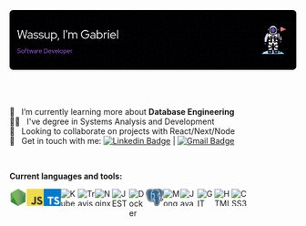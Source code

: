 ![Header](./assets/header3.png)

<br>


 <br/> 🌱 &nbsp; I’m currently learning more about **Database Engineering**
 <br/> 👨‍🎓  &nbsp; I've degree in Systems Analysis and Development
 <br/> :purple_heart: &nbsp; Looking to collaborate on projects with React/Next/Node
 <br/> :email: &nbsp; Get in touch with me: [![Linkedin Badge](https://img.shields.io/badge/-GabrielMoretti-blue?style=flat-square&logo=Linkedin&logoColor=white&link=https://www.linkedin.com/in/gbdesigns13/)](https://www.linkedin.com/in/gabriel-morettii/) 
| 
[![Gmail Badge](https://img.shields.io/badge/-gabrielmorettisilva@gmail.com-c14438?style=flat-square&logo=Gmail&logoColor=white&link=gabrielmorettisilva@gmail.com)](mailto:gabrielmorettisilva@gmail.com)

<br/>

**Current languages and tools:**
<p>

   <a target="_blank" rel="noopener noreferrer" href="https://raw.githubusercontent.com/github/explore/80688e429a7d4ef2fca1e82350fe8e3517d3494d/topics/nodejs/nodejs.png"><img alt="NodeJS" src="https://raw.githubusercontent.com/github/explore/80688e429a7d4ef2fca1e82350fe8e3517d3494d/topics/nodejs/nodejs.png" style="max-width:100%;" width="30px" align="left"></a>
 <a target="_blank" rel="noopener noreferrer" href="https://raw.githubusercontent.com/github/explore/80688e429a7d4ef2fca1e82350fe8e3517d3494d/topics/javascript/javascript.png"><img alt="JavaScript" src="https://raw.githubusercontent.com/github/explore/80688e429a7d4ef2fca1e82350fe8e3517d3494d/topics/javascript/javascript.png" style="max-width:100%;" width="30px" align="left"></a>
   <a target="_blank" rel="noopener noreferrer" href="https://raw.githubusercontent.com/github/explore/80688e429a7d4ef2fca1e82350fe8e3517d3494d/topics/typescript/typescript.png"><img alt="TypeScript" src="https://raw.githubusercontent.com/github/explore/80688e429a7d4ef2fca1e82350fe8e3517d3494d/topics/typescript/typescript.png" style="max-width:100%;" width="30px" align="left"></a>
     <a href="https://www.w3.org/TR/html5/" title="Kubernetes"><img src="https://github.com/get-icon/geticon/blob/master/icons/kubernetes.svg" align="left"  alt="Kubernetes" width="30px" height="30px"></a>
 <a href="https://www.w3.org/TR/html5/" title="Travis"><img src="https://static-00.iconduck.com/assets.00/travis-ci-icon-256x255-r4xxdyut.png" align="left"  alt="Travis" width="30px" height="30px"></a>
    <a href="https://www.w3.org/TR/html5/" title="Nginx"><img src="https://static-00.iconduck.com/assets.00/file-type-nginx-icon-449x512-1lfsrxx4.png" align="left" alt="Nginx" width="30px" height="30px"></a>
   
  <a target="_blank" rel="noopener noreferrer" href="https://github.com/get-icon/geticon/blob/master/icons/jest.svg"><img alt="JEST" src="https://github.com/get-icon/geticon/blob/master/icons/jest.svg" style="max-width:100%;" width="30px" align="left"></a>
 <a target="_blank" rel="noopener noreferrer" href="https://github.com/get-icon/geticon/blob/master/icons/docker-icon.svg"><img alt="Docker" src="https://github.com/get-icon/geticon/blob/master/icons/docker-icon.svg" style="max-width:100%;" width="30px" align="left"></a>
  <a target="_blank" rel="noopener noreferrer" href="https://raw.githubusercontent.com/github/explore/80688e429a7d4ef2fca1e82350fe8e3517d3494d/topics/postgresql/postgresql.png"><img alt="PostgreSQL" src="https://raw.githubusercontent.com/github/explore/80688e429a7d4ef2fca1e82350fe8e3517d3494d/topics/postgresql/postgresql.png" style="max-width:100%;" width="30px" align="left"></a>
 <a href="https://www.mongodb.org/" title="MongoDB"><img src="https://github.com/get-icon/geticon/raw/master/icons/mongodb-icon.svg"  style="max-width:100%;" alt="MongoDB" width="30px" height="30px" align="left" ></a>
<a href="https://www.java.com/" title="Java"><img src="https://github.com/get-icon/geticon/raw/master/icons/java.svg" alt="Java" width="30px" height="30px" align="left"></a>
  <a target="_blank" align="left" rel="noopener noreferrer" href="https://github.com/get-icon/geticon/blob/master/icons/git-icon.svg"><img alt="GIT" src="https://github.com/get-icon/geticon/blob/master/icons/git-icon.svg" style="max-width:100%;" width="30px" align="left"></a>
  <a href="https://www.w3.org/TR/html5/" title="HTML5"><img src="https://github.com/get-icon/geticon/raw/master/icons/html-5.svg" align="left"  alt="HTML5" width="30px" height="30px"></a>
   <a href="https://www.w3.org/TR/CSS/" title="CSS3"><img src="https://github.com/get-icon/geticon/raw/master/icons/css-3.svg" alt="CSS3" align="left" width="30px" height="30px"></a>
</p>
<br/>







